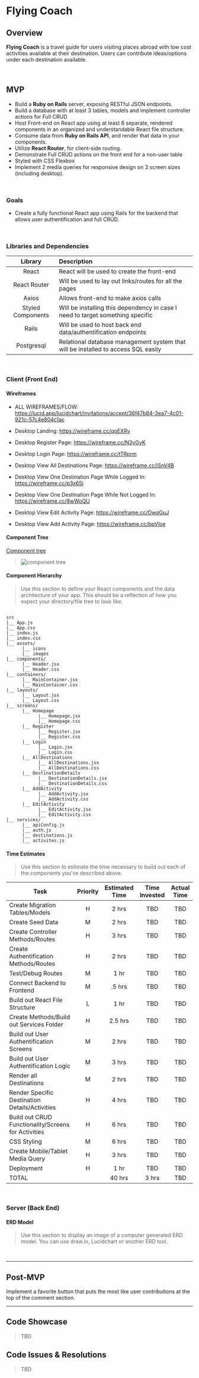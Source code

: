 # Flying Coach

## Overview

**Flying Coach** is a travel guide for users visiting places abroad with low cost activities available at their destination. Users can contribute ideas/options under each destination available.


<br>

## MVP

- Build a **Ruby on Rails** server, exposing RESTful JSON endpoints.
- Build a database with at least 3 tables, models and implement controller actions for Full CRUD  
- Host Front-end on React app using at least 8 separate, rendered components in an organized and understandable React file structure.
- Consume data from **Ruby on Rails API**, and render that data in your components.
- Utilize **React Router**, for client-side routing.
- Demonstrate Full CRUD actions on the front end for a non-user table
- Styled with CSS Flexbox
- Implement 2 media queries for responsive design on 3 screen sizes (including desktop).

<br>

### Goals

- Create a fully functional React app using Rails for the backend that allows user authentification and full CRUD.

<br>

### Libraries and Dependencies

|     Library      | Description                                |
| :--------------: | :----------------------------------------- |
|      React       | React will be used to create the front-end |
|   React Router   | Will be used to lay out links/routes for all the pages |
|   Axios   | Allows front-end to make axios calls |
| Styled Components | Will be installing this dependency in case I need to target something specific |
|     Rails      | Will be used to host back end data/authentification endpoints |
|  Postgresql     | Relational database management system that will be installed to access SQL easily |

<br>

### Client (Front End)

#### Wireframes

- ALL WIREFRAMES/FLOW: https://lucid.app/lucidchart/invitations/accept/36f47b84-3ea7-4c01-921c-57c4e804c1ac

- Desktop Landing: https://wireframe.cc/qoEXRv


- Desktop Register Page: https://wireframe.cc/N3vGyK


- Desktop Login Page: https://wireframe.cc/tTRprm


- Desktop View All Destinations Page: https://wireframe.cc/jSnV4B


- Desktop View One Destination Page While Logged In: https://wireframe.cc/p3x65i


- Desktop View One Destination Page While Not Logged In: https://wireframe.cc/8wWoQU


- Desktop View Edit Activity Page: https://wireframe.cc/OwqGuJ


- Desktop View Add Activity Page: https://wireframe.cc/bpVloe

#### Component Tree

[Component tree](https://whimsical.com/flying-coach-PAoJWob1iJJRq6RirEr1AQ)

> ![component tree](https://i.imgur.com/MXcjJU7.png)



#### Component Hierarchy

> Use this section to define your React components and the data architecture of your app. This should be a reflection of how you expect your directory/file tree to look like. 

``` structure

src
|__ App.js
|__ App.css
|__ index.js
|__ index.css
|__ assets/
      |__ icons
      |__ images
|__ components/
      |__ Header.jsx
      |__ Header.css
|__ containers/
      |__ MainContainer.jsx
      |__ MainContainer.css
|__ layouts/
      |__ Layout.jsx
      |__ Layout.css
|__ screens/
      |__ Homepage
            |__ Homepage.jsx
            |__ Homepage.css
      |__ Register
            |__ Register.jsx
            |__ Register.css
      |__ Login
            |__ Login.jsx
            |__ Login.css
      |__ AllDestinations
            |__ AllDestinations.jsx
            |__ AllDestinations.css
      |__ DestinationDetails
            |__ DestinationDetails.jsx
            |__ DestinationDetails.css
      |__ AddActivity
            |__ AddActivity.jsx
            |__ AddActivity.css
      |__ EditActivity
            |__ EditActivity.jsx
            |__ EditActivity.css
|__ services/
      |__ apiConfig.js
      |__ auth.js
      |__ destinations.js
      |__ activites.js

```


#### Time Estimates

> Use this section to estimate the time necessary to build out each of the components you've described above.

| Task                | Priority | Estimated Time | Time Invested | Actual Time |
| ------------------- | :------: | :------------: | :-----------: | :---------: |
| Create Migration Tables/Models    |    H     |     2 hrs      |     TBD     |    TBD   |
| Create Seed Data    |   M     |    2 hrs      |     TBD     |    TBD   |
| Create Controller Methods/Routes |    H     |     3 hrs      |     TBD     |     TBD     |
| Create Authentification Methods/Routes |    H     |     2 hrs      |     TBD     |     TBD     |
| Test/Debug Routes |    M     |     1 hr      |     TBD     |     TBD     |
| Connect Backend to Frontend |    M     |     .5 hrs      |     TBD     |     TBD     |
| Build out React File Structure |    L     |     1 hr      |     TBD     |     TBD     |
| Create Methods/Build out Services Folder  |    H     |     2.5 hrs      |     TBD     |     TBD     |
| Build out User Authentification Screens |    M     |     2 hrs      |     TBD     |     TBD     |
| Build out User Authentification Logic |    M     |     3 hrs      |     TBD     |     TBD     |
| Render all Destinations  |    M     |     2 hrs      |     TBD     |     TBD     |
| Render Specific Destination Details/Activities    |    H     |     4 hrs      |     TBD     |    TBD   |
| Build out CRUD Functionality/Screens for Activities   |    H     |     6 hrs      |     TBD     |    TBD   |
| CSS Styling    |    M     |     6 hrs      |     TBD     |    TBD   |
| Create Mobile/Tablet Media Query    |    H     |     3 hrs      |     TBD     |    TBD   |
| Deployment    |    H     |     1 hr      |     TBD     |    TBD   |
| TOTAL               |          |     40 hrs      |     3 hrs     |     TBD     |

<br>

### Server (Back End)

#### ERD Model

> Use this section to display an image of a computer generated ERD model. You can use draw.io, Lucidchart or another ERD tool.

<br>

***

## Post-MVP

Implement a favorite button that puts the most like user contributions at the top of the comment section.

***

## Code Showcase

> TBD

## Code Issues & Resolutions

> TBD
